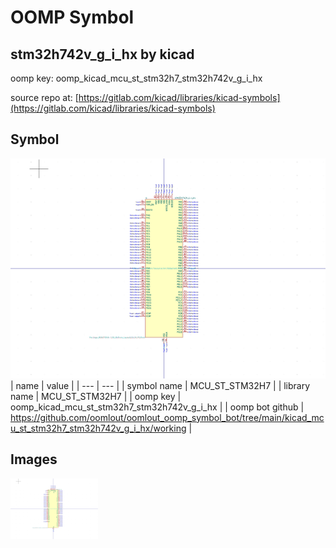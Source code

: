 # OOMP Symbol  
## stm32h742v_g_i_hx  by kicad  
  
oomp key: oomp_kicad_mcu_st_stm32h7_stm32h742v_g_i_hx  
  
source repo at: [https://gitlab.com/kicad/libraries/kicad-symbols](https://gitlab.com/kicad/libraries/kicad-symbols)  
## Symbol  
  
[![working.png](working_600.png)](working.png)  
| name | value | 
| --- | --- | 
| symbol name | MCU_ST_STM32H7 | 
| library name | MCU_ST_STM32H7 | 
| oomp key | oomp_kicad_mcu_st_stm32h7_stm32h742v_g_i_hx | 
| oomp bot github | https://github.com/oomlout/oomlout_oomp_symbol_bot/tree/main/kicad_mcu_st_stm32h7_stm32h742v_g_i_hx/working | 
## Images  
  
[![working.png](working_140.png)](working.png)  
